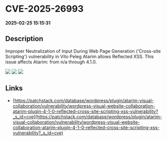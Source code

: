 # CVE-2025-26993

**2025-02-25 15:15:31**

## Description
Improper Neutralization of Input During Web Page Generation ('Cross-site Scripting') vulnerability in Vito Peleg Atarim allows Reflected XSS. This issue affects Atarim: from n/a through 4.1.0.

![](https://img.shields.io/static/v1?label=Score&message=7.1&color=red)
![](https://img.shields.io/static/v1?label=Severity&message=HIGH&color=red)
![](https://img.shields.io/static/v1?label=CWE&message=XSS&color=green)

## Links
- [https://patchstack.com/database/wordpress/plugin/atarim-visual-collaboration/vulnerability/wordpress-visual-website-collaboration-atarim-plugin-4-1-0-reflected-cross-site-scripting-xss-vulnerability?_s_id=cve](https://patchstack.com/database/wordpress/plugin/atarim-visual-collaboration/vulnerability/wordpress-visual-website-collaboration-atarim-plugin-4-1-0-reflected-cross-site-scripting-xss-vulnerability?_s_id=cve)
